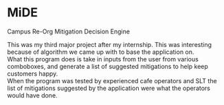 # MiDE
Campus Re-Org Mitigation Decision Engine

This was my third major project after my internship.  This was interesting because of algorithm we came up with to base the application on.<br />
What this program does is take in inputs from the user from various comboboxes, and generate a list of suggested mitigations to help keep customers happy.<br />
When the program was tested by experienced cafe operators and SLT the list of mitigations suggested by the application were what the 
operators would have done.
